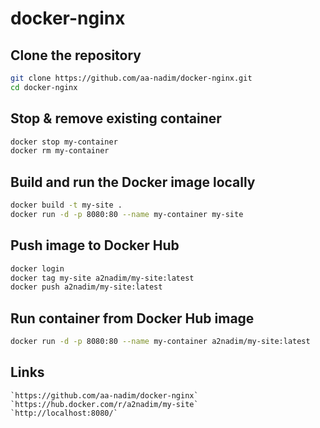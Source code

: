 # docker-nginx

## Clone the repository
```bash
git clone https://github.com/aa-nadim/docker-nginx.git
cd docker-nginx
```

## Stop & remove existing container
```bash
docker stop my-container
docker rm my-container
```

## Build and run the Docker image locally
```bash
docker build -t my-site .
docker run -d -p 8080:80 --name my-container my-site
```

## Push image to Docker Hub
```bash
docker login
docker tag my-site a2nadim/my-site:latest
docker push a2nadim/my-site:latest
```

## Run container from Docker Hub image
```bash
docker run -d -p 8080:80 --name my-container a2nadim/my-site:latest
```

## Links
    `https://github.com/aa-nadim/docker-nginx`
    `https://hub.docker.com/r/a2nadim/my-site`
    `http://localhost:8080/`
